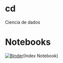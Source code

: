 # cd
Ciencia de dados
# Notebooks
[![Binder](https://mybinder.org/badge_logo.svg)](https://mybinder.org/v2/gh/jrhumberto/cd/main?filepath=notebooks%2Findex.ipynb)(Index Notebook)
